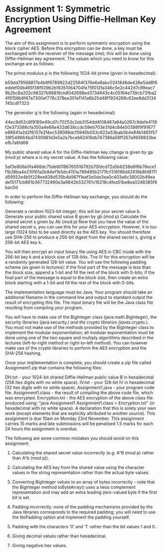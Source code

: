 # Assignment 1: Symmetric Encryption Using Diffie-Hellman Key Agreement
The aim of this assignment is to perform symmetric encryption using the block cipher AES. Before this encryption can be done, a key must be exchanged with the receiver of the message (me); this will be done using Diffie-Hellman key agreement. The values which you need to know for this exchange are as follows:

The prime modulus p is the following 1024-bit prime (given in hexadecimal):



b59dd79568817b4b9f6789822d22594f376e6a9abc0241846de426e5dd8f6eddef00b465f38f509b2b18351064704fe75f012fa346c5e2c442d7c99eac79b2bc8a202c98327b96816cb8042698ed3734643c4c05164e739cb72fba24f6156b6f47a7300ef778c378ea301e1141a6b25d48f1924268c62ee8dd3134745cdf7323

The generator g is the following (again in hexadecimal):


44ec9d52c8f9189e49cd7c70253c2eb3154dd4f08467a64a0267c9defe4119f2e373388cfa350a4e66e432d638ccdc58eb703e31d4c84e50398f9f91677e88641a2d2f6157e2f4ec538088dcf5940b053c622e53bab0b4e84b1465f5738f549664bd7430961d3e5a2e7bceb62418db747386a58ff267a9939833beefb7a6fd68

My public shared value A for the Diffie-Hellman key change is given by ga (mod p) where a is my secret value. A has the following value:


5af3e806e0fa466dc75de60186760516792b70fdcd72a5b6238e6f6b76ece1f1b38ba4e210f61a2b84ef1b5dc4151e799485b2171fcf318f86d42616b8fd8111d59552e4b5f228ee838d535b4b987f1eaf3e5de3ea0c403a6c38002b49eade15171cb861b367732460e3a9842b532761c16218c4fea51be8ea0248385f6bac0d

In order to perform the Diffie-Hellman key exchange, you should do the following:

Generate a random 1023-bit integer; this will be your secret value b.
Generate your public shared value B given by gb (mod p)
Calculate the shared secret s given by Ab (mod p)
Now that you have the value of the shared secret s, you can use this for your AES encryption. However, it is too large (1024 bits) to be used directly as the AES key. You should therefore use SHA-256 to produce a 256-bit digest from the shared secret s, giving a 256-bit AES key k.

You will then encrypt an input binary file using AES in CBC mode with the 256-bit key k and a block size of 128-bits. The IV for this encryption will be a randomly generated 128-bit value. You will use the following padding scheme (as given in lectures): if the final part of the message is less than the block size, append a 1-bit and fill the rest of the block with 0-bits; if the final part of the message is equal to the block size, then create an extra block starting with a 1-bit and fill the rest of the block with 0-bits. 

The implementation language must be Java. Your program should take an additional filename in the command line and output to standard output the result of encrypting this file. The input binary file will be the Java class file resulting from compiling your program.

You will have to make use of the BigInteger class (java.math.BigInteger), the security libraries (java.security.*) and the crypto libraries (javax.crypto.*). You must not make use of the methods provided by the BigInteger class to implement the modular exponentiation; all modular exponentiation must be done using one of the two square and multiply algorithms described in the lectures (left-to-right method or right-to-left method). You can however make use of the crypto libraries to perform the AES encryption and the SHA-256 hashing.

Once your implementation is complete, you should create a zip file called Assignment1.zip that contains the following files:

DH.txt - your 1024-bit shared Diffie-Hellman public value B in hexadecimal (256 hex digits with no white space).
IV.txt - your 128-bit IV in hexadecimal (32 hex digits with no white space).
Assignment1.java - your program code file.
Assignment1.class - the result of compiling the above code file, which was encrypted.
Encryption.txt - the AES encryption of the above class file produced using: "java Assignment1 Assignment1.class > Encryption.txt" (in hexadecimal with no white space).
A declaration that this is solely your own work (except elements that are explicitly attributed to another source).
This assignment is due 10am on Monday 23rd November. This assignment carries 15 marks and late submissions will be penalised 1.5 marks for each 24 hours the assignment is overdue.

The following are some common mistakes you should avoid on this assignment:

1. Calculating the shared secret value incorrectly (e.g. A^B (mod p) rather than A^b (mod p)).

2. Calculating the AES key from the shared value using the character values in the string representation rather than the actual byte values.

3. Converting BigInteger values to an array of bytes incorrectly - note that the BigInteger method toByteArray() uses a twos complement representation and may add an extra leading zero-valued byte if the first bit is set. 

4. Padding incorrectly: none of the padding mechanisms provided by the Java libraries corresponds to the required padding; you will need to use the NoPadding option and implement the padding yourself.

5. Padding with the characters ‘0’ and '1' rather than the bit values 1 and 0..

6. Giving decimal values rather than hexadecimal.

7. Giving negative hex values.
